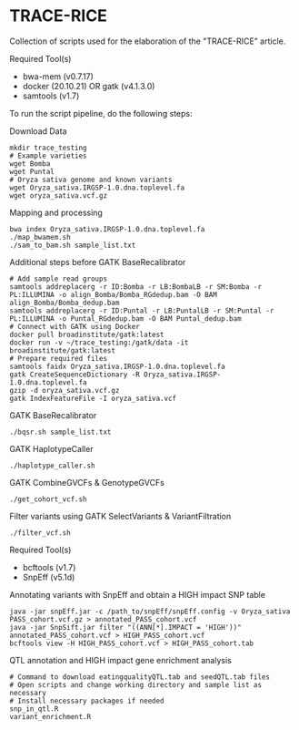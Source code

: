 # TRACE-RICE
Collection of scripts used for the elaboration of the "TRACE-RICE" article.

Required Tool(s)

* bwa-mem (v0.7.17)
* docker (20.10.21) OR gatk (v4.1.3.0)
* samtools (v1.7)

To run the script pipeline, do the following steps:

Download Data
```
mkdir trace_testing
# Example varieties
wget Bomba
wget Puntal
# Oryza sativa genome and known variants
wget Oryza_sativa.IRGSP-1.0.dna.toplevel.fa
wget oryza_sativa.vcf.gz
```

Mapping and processing
```
bwa index Oryza_sativa.IRGSP-1.0.dna.toplevel.fa
./map_bwamem.sh
./sam_to_bam.sh sample_list.txt
```

Additional steps before GATK BaseRecalibrator
```
# Add sample read groups
samtools addreplacerg -r ID:Bomba -r LB:BombaLB -r SM:Bomba -r PL:ILLUMINA -o align_Bomba/Bomba_RGdedup.bam -O BAM align_Bomba/Bomba_dedup.bam
samtools addreplacerg -r ID:Puntal -r LB:PuntalLB -r SM:Puntal -r PL:ILLUMINA -o Puntal_RGdedup.bam -O BAM Puntal_dedup.bam
# Connect with GATK using Docker
docker pull broadinstitute/gatk:latest
docker run -v ~/trace_testing:/gatk/data -it broadinstitute/gatk:latest
# Prepare required files
samtools faidx Oryza_sativa.IRGSP-1.0.dna.toplevel.fa
gatk CreateSequenceDictionary -R Oryza_sativa.IRGSP-1.0.dna.toplevel.fa
gzip -d oryza_sativa.vcf.gz
gatk IndexFeatureFile -I oryza_sativa.vcf
```

GATK BaseRecalibrator
```
./bqsr.sh sample_list.txt
```

GATK HaplotypeCaller
```
./haplotype_caller.sh
```

GATK CombineGVCFs & GenotypeGVCFs
```
./get_cohort_vcf.sh
```

Filter variants using GATK SelectVariants & VariantFiltration
```
./filter_vcf.sh
```

Required Tool(s)

* bcftools (v1.7)
* SnpEff (v5.1d)

Annotating variants with SnpEff and obtain a HIGH impact SNP table
```
java -jar snpEff.jar -c /path_to/snpEff/snpEff.config -v Oryza_sativa PASS_cohort.vcf.gz > annotated_PASS_cohort.vcf
java -jar SnpSift.jar filter "((ANN[*].IMPACT = 'HIGH'))" annotated_PASS_cohort.vcf > HIGH_PASS_cohort.vcf
bcftools view -H HIGH_PASS_cohort.vcf > HIGH_PASS_cohort.tab
```

QTL annotation and HIGH impact gene enrichment analysis
```
# Command to download eatingqualityQTL.tab and seedQTL.tab files
# Open scripts and change working directory and sample list as necessary
# Install necessary packages if needed
snp_in_qtl.R
variant_enrichment.R
```



